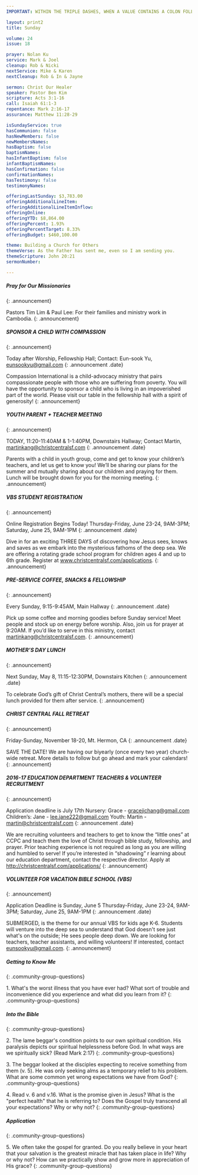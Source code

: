 ```yaml
--- 
IMPORTANT: WITHIN THE TRIPLE DASHES, WHEN A VALUE CONTAINS A COLON FOLLOWED BY A SPACE, YOU MUST USE &#58; INSTEAD OF THE COLON

layout: print2
title: Sunday

volume: 24
issue: 18

prayer: Nolan Ku
service: Mark & Joel
cleanup: Rob & Nicki
nextService: Mike & Karen
nextCleanup: Rob & In & Jayne

sermon: Christ Our Healer
speaker: Pastor Ben Kim
scripture: Acts 3:1-16
call: Isaiah 61:1-3 
repentance: Mark 2:16-17
assurance: Matthew 11:28-29

isSundayService: true
hasCommunion: false
hasNewMembers: false
newMembersNames: 
hasBaptism: false
baptismNames:
hasInfantBaptism: false
infantBaptismNames:
hasConfirmation: false
confirmationNames:
hasTestimony: false
testimonyNames:

offeringLastSunday: $3,783.00
offeringAdditionalLineItem:
offeringAdditionalLineItemInflow:
offeringOnline:
offeringYTD: $8,864.00
offeringPercent: 1.93%
offeringPercentTarget: 8.33%
offeringBudget: $460,100.00

theme: Building a Church for Others
themeVerse: As the Father has sent me, even so I am sending you.
themeScripture: John 20:21
sermonNumber:

---
```


##### Pray for Our Missionaries
{: .announcement}

Pastors Tim Lim & Paul Lee: For their families and ministry work in Cambodia.
{: .announcement}

##### SPONSOR A CHILD WITH COMPASSION
{: .announcement}

Today after Worship, Fellowship Hall; Contact: Eun-sook Yu, eunsookyu@gmail.com
{: .announcement .date}

Compassion International is a child-advocacy ministry that pairs compassionate people with those who are suffering from poverty. You will have the opportunity to sponsor a child who is living in an impoverished part of the world.  Please visit our table in the fellowship hall with a spirit of generosity!
{: .announcement}

##### YOUTH PARENT + TEACHER MEETING
{: .announcement}

TODAY, 11:20-11:40AM & 1-1:40PM, Downstairs Hallway; Contact Martin, martinkang@christcentralsf.com
{: .announcement .date}

Parents with a child in youth group, come and get to know your children’s teachers, and let us get to know you! We’ll be sharing our plans for the summer and mutually sharing about our children and praying for them. Lunch will be brought down for you for the morning meeting.
{: .announcement}

##### VBS STUDENT REGISTRATION
{: .announcement}

Online Registration Begins Today!
Thursday-Friday, June 23-24, 9AM-3PM; Saturday, June 25, 9AM-1PM
{: .announcement .date}

Dive in for an exciting THREE DAYS of discovering how Jesus sees, knows and saves as we embark into the mysterious fathoms of the deep sea. We are offering a rotating grade school program for children ages 4 and up to 6th grade. Register at www.christcentralsf.com/applications.
{: .announcement}

##### PRE-SERVICE COFFEE, SNACKS & FELLOWSHIP
{: .announcement}

Every Sunday, 9:15-9:45AM, Main Hallway
{: .announcement .date}

Pick up some coffee and morning goodies before Sunday service! Meet people and stock up on energy before worship. Also, join us for prayer at 9:20AM.  If you’d like to serve in this ministry, contact martinkang@christcentralsf.com.
{: .announcement}

##### MOTHER’S DAY LUNCH
{: .announcement}

Next Sunday, May 8, 11:15-12:30PM, Downstairs Kitchen
{: .announcement .date}

To celebrate God’s gift of Christ Central’s mothers, there will be a special lunch provided for them after service. 
{: .announcement}

##### CHRIST CENTRAL FALL RETREAT
{: .announcement}

Friday-Sunday, November 18-20, Mt. Hermon, CA
{: .announcement .date}

SAVE THE DATE! We are having our biyearly (once every two year) church-wide retreat. More details to follow but go ahead and mark your calendars!
{: .announcement}

##### 2016-17 EDUCATION DEPARTMENT TEACHERS & VOLUNTEER RECRUITMENT
{: .announcement}

Application deadline is July 17th
Nursery: Grace - gracejichang@gmail.com
Children’s: Jane - lee.jane222@gmail.com
Youth: Martin - martin@christcentralsf.com
{: .announcement .date}

We are recruiting volunteers and teachers to get to know the “little ones” at CCPC and teach them the love of Christ through bible study, fellowship, and prayer. Prior teaching experience is not required as long as you are willing and humbled to serve!  If you’re interested in “shadowing” r learning about our education department, contact the respective director. Apply at http://christcentralsf.com/applications/ 
{: .announcement}

##### VOLUNTEER FOR VACATION BIBLE SCHOOL (VBS)
{: .announcement}

Application Deadline is Sunday, June 5
Thursday-Friday, June 23-24, 9AM-3PM; Saturday, June 25, 9AM-1PM 
{: .announcement .date}

SUBMERGED, is the theme for our annual VBS for kids age K-6. Students will venture into the deep sea to understand that God doesn't see just what's on the outside; He sees people deep down. We are looking for teachers, teacher assistants, and willing volunteers! If interested, contact eunsookyu@gmail.com.
{: .announcement}

##### Getting to Know Me
{: .community-group-questions}

1\.  What's the worst illness that you have ever had? What sort of trouble and inconvenience did you experience and what did you learn from it?
{: .community-group-questions}

##### Into the Bible
{: .community-group-questions}

2\.  The lame beggar's condition points to our own spiritual condition. His paralysis depicts our spiritual helplessness before God. In what ways are we spiritually sick? (Read Mark 2:17)
{: .community-group-questions}

3\.  The beggar looked at the disciples expecting to receive something from them (v. 5).  He was only seeking alms as a temporary relief to his problem. What are some common yet wrong expectations we have from God? 
{: .community-group-questions}

4\.  Read v. 6 and v.16. What is the promise given in Jesus? What is the "perfect health" that he is referring to? Does the Gospel truly transcend all your expectations? Why or why not?
{: .community-group-questions}


##### Application
{: .community-group-questions}

5\.  We often take the gospel for granted. Do you really believe in your heart that your salvation is the greatest miracle that has taken place in life? Why or why not? How can we practically show and grow more in appreciation of His grace? 
{: .community-group-questions}


